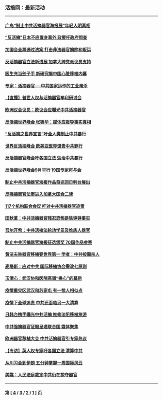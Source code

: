 ### 活摘网：最新活动
---
#### [广岛“制止中共活摘器官海报展”年轻人明真相](../../pages/nf5883/n14053657.md?08240430) 
#### [“反活摘”日本不应置身事外 政要吁政府彻查](../../pages/nf5883/n13971188.md?08240430) 
#### [加国会全票通过法案 打击非法器官摘除和贩运](../../pages/nf5883/n13884924.md?08240430) 
#### [反活摘器官立法新进展 加拿大跨党派议员支持](../../pages/nf5883/n13876061.md?08240430) 
#### [医生充当刽子手 新研究揭中国心脏移植内幕](../../pages/nf5883/n13772291.md?08240430) 
#### [专家：活摘器官──中共国家运作的工业屠杀](../../pages/nf5883/n13761178.md?08240430) 
#### [【直播】普世人权与活摘器官牟利研讨会](../../pages/nf5883/n13425146.md?08240430) 
#### [欧洲议会议员：欧议会应曝光中共活摘器官](../../pages/nf5883/n13336571.md?08240430) 
#### [反活摘世界峰会 张锦华：媒体应报导事实真相](../../pages/nf5883/n13278502.md?08240430) 
#### [“反活摘之世界宣言”吁全人类制止中共暴行](../../pages/nf5883/n13259730.md?08240430) 
#### [世界反活摘峰会 欧美亚医界谴责中共罪行](../../pages/nf5883/n13253550.md?08240430) 
#### [反活摘器官峰会吁各国立法 惩治中共暴行](../../pages/nf5883/n13245052.md?08240430) 
#### [反活摘世界峰会9月举行 19国专家将与会](../../pages/nf5883/n13201492.md?08240430) 
#### [制止中共活摘器官海报作品将巡回日韩台展出](../../pages/nf5883/n13177791.md?08240430) 
#### [反强摘器官法案进入加拿大国会二读](../../pages/nf5883/n13033450.md?08240430) 
#### [117个机构联合会议 吁对中共活摘器官追责](../../pages/nf5883/n12775087.md?08240430) 
#### [田秋堇：中共活摘器官残忍恐怖是铁铮铮事实](../../pages/nf5883/n12702148.md?08240430) 
#### [吾尔开希：中共活摘法轮功学员及维族人器官](../../pages/nf5883/n12693197.md?08240430) 
#### [制止中共活摘器官海报征选颁奖 70国作品参赛](../../pages/nf5883/n12692050.md?08240430) 
#### [黄洁夫称器官移植要世界第一 学者：中共按需杀人](../../pages/nf5883/n12572329.md?08240430) 
#### [麦塔斯：应对中共 国际移植协会需改七原则](../../pages/nf5883/n12514711.md?08240430) 
#### [玉清心：武汉协和医院高调“换心”的幕后](../../pages/nf5883/n12298730.md?08240430) 
#### [疫情重灾区武汉和苏家屯 有一惊人相似点](../../pages/nf5883/n12150824.md?08240430) 
#### [疫情下全球追责 中共还面临另一大清算](../../pages/nf5883/n12070397.md?08240430) 
#### [日韩台携手曝光中共活摘 推修法阻移植旅游](../../pages/nf5883/n11712046.md?08240430) 
#### [中共强摘器官证据呈递联合国 媒体聚焦](../../pages/nf5883/n11546426.md?08240430) 
#### [欧洲器官移植大会 中共活摘器官引专家热议](../../pages/nf5883/n11539095.md?08240430) 
#### [【专访】英人权专家吁各国立法 清算中共](../../pages/nf5883/n11367315.md?08240430) 
#### [从川习会到伊朗 五分钟掌握一周国际风云](../../pages/nf5883/n11338520.md?08240430) 
#### [美媒：人民法庭裁定中共仍在掠夺器官](../../pages/nf5883/n11334897.md?08240430) 

---
#### 第 [ [4](./4.md?08240430) / [3](./3.md?08240430) / [2](./2.md?08240430) / [1](./1.md?08240430) ] 页
